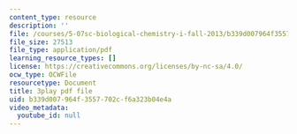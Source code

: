 ```yaml
---
content_type: resource
description: ''
file: /courses/5-07sc-biological-chemistry-i-fall-2013/b339d007964f3557702cf6a323b04e4a_Kl2KpdlB8SQ.pdf
file_size: 27513
file_type: application/pdf
learning_resource_types: []
license: https://creativecommons.org/licenses/by-nc-sa/4.0/
ocw_type: OCWFile
resourcetype: Document
title: 3play pdf file
uid: b339d007-964f-3557-702c-f6a323b04e4a
video_metadata:
  youtube_id: null
---
```

